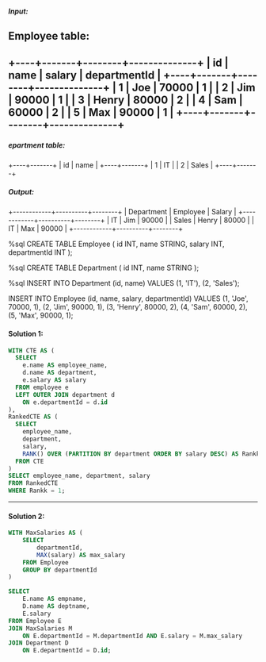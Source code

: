 ##### Input: 
Employee table:
-----------------------

+----+-------+--------+--------------+
| id | name  | salary | departmentId |
+----+-------+--------+--------------+
| 1  | Joe   | 70000  | 1            |
| 2  | Jim   | 90000  | 1            |
| 3  | Henry | 80000  | 2            |
| 4  | Sam   | 60000  | 2            |
| 5  | Max   | 90000  | 1            |
+----+-------+--------+--------------+
---------------------

##### epartment table:

+----+-------+
| id | name  |
+----+-------+
| 1  | IT    |
| 2  | Sales |
+----+-------+
##### Output: 
+------------+----------+--------+
| Department | Employee | Salary |
+------------+----------+--------+
| IT         | Jim      | 90000  |
| Sales      | Henry    | 80000  |
| IT         | Max      | 90000  |
+------------+----------+--------+

%sql
CREATE TABLE Employee (
    id INT,
    name STRING,
    salary INT,
    departmentId INT
);

%sql
CREATE TABLE Department (
    id INT,
    name STRING
);

%sql
INSERT INTO Department (id, name) VALUES
(1, 'IT'),
(2, 'Sales');

INSERT INTO Employee (id, name, salary, departmentId) VALUES
(1, 'Joe', 70000, 1),
(2, 'Jim', 90000, 1),
(3, 'Henry', 80000, 2),
(4, 'Sam', 60000, 2),
(5, 'Max', 90000, 1);


#### Solution 1:
```sql
WITH CTE AS (
  SELECT 
    e.name AS employee_name,
    d.name AS department,
    e.salary AS salary
  FROM employee e
  LEFT OUTER JOIN department d
    ON e.departmentId = d.id
),
RankedCTE AS (
  SELECT 
    employee_name, 
    department, 
    salary,
    RANK() OVER (PARTITION BY department ORDER BY salary DESC) AS Rankk
  FROM CTE
)
SELECT employee_name, department, salary
FROM RankedCTE
WHERE Rankk = 1;
```
----------
#### Solution 2:
```sql
WITH MaxSalaries AS (
    SELECT 
        departmentId,
        MAX(salary) AS max_salary
    FROM Employee
    GROUP BY departmentId
)

SELECT 
    E.name AS empname,
    D.name AS deptname,
    E.salary
FROM Employee E
JOIN MaxSalaries M
    ON E.departmentId = M.departmentId AND E.salary = M.max_salary
JOIN Department D
    ON E.departmentId = D.id;
```
